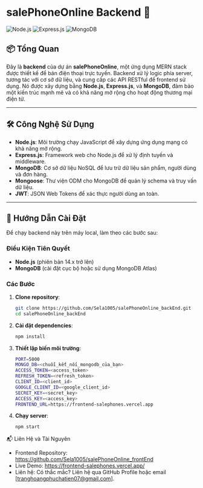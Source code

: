 # salePhoneOnline Backend 🚀

![Node.js](https://img.shields.io/badge/Node.js-v14.17.0-green)
![Express.js](https://img.shields.io/badge/Express.js-v4.17.1-blue)
![MongoDB](https://img.shields.io/badge/MongoDB-v4.4.6-orange)

## 📦 Tổng Quan

Đây là **backend** của dự án **salePhoneOnline**, một ứng dụng MERN stack được thiết kế để bán điện thoại trực tuyến. Backend xử lý logic phía server, tương tác với cơ sở dữ liệu, và cung cấp các API RESTful để frontend sử dụng. Nó được xây dựng bằng **Node.js**, **Express.js**, và **MongoDB**, đảm bảo một kiến trúc mạnh mẽ và có khả năng mở rộng cho hoạt động thương mại điện tử.

---

## 🛠️ Công Nghệ Sử Dụng

- **Node.js**: Môi trường chạy JavaScript để xây dựng ứng dụng mạng có khả năng mở rộng.
- **Express.js**: Framework web cho Node.js để xử lý định tuyến và middleware.
- **MongoDB**: Cơ sở dữ liệu NoSQL để lưu trữ dữ liệu sản phẩm, người dùng và đơn hàng.
- **Mongoose**: Thư viện ODM cho MongoDB để quản lý schema và truy vấn dữ liệu.
- **JWT**: JSON Web Tokens để xác thực người dùng an toàn.

---

## 🚀 Hướng Dẫn Cài Đặt

Để chạy backend này trên máy local, làm theo các bước sau:

### Điều Kiện Tiên Quyết

- **Node.js** (phiên bản 14.x trở lên)
- **MongoDB** (cài đặt cục bộ hoặc sử dụng MongoDB Atlas)

### Các Bước

1. **Clone repository**:
   ```bash
   git clone https://github.com/Sela1005/salePhoneOnline_backEnd.git
   cd salePhoneOnline_backEnd
2. **Cài đặt dependencies**:
    ```bash
   npm install
3. **Thiết lập biến môi trường**:
    ```bash
    PORT=5000
    MONGO_DB=<chuỗi_kết_nối_mongodb_của_bạn>
    ACCESS_TOKEN=<access_token>
    REFRESH_TOKEN=<refresh_token>
    CLIENT_ID=<client_id>
    GOOGLE_CLIENT_ID=<google_client_id>
    SECRET_KEY=<secret_key>
    ACCESS_KEY=<access_key>
    FRONTEND_URL=https://frontend-salephones.vercel.app
4. **Chạy server**:
    ```bash
    npm start


📬 Liên Hệ và Tài Nguyên
- Frontend Repository: https://github.com/Sela1005/salePhoneOnline_frontEnd
- Live Demo: https://frontend-salephones.vercel.app/
- Liên hệ: Có thắc mắc? Liên hệ qua GitHub Profile hoặc email [tranghoangphuchatien07@gmail.com].
